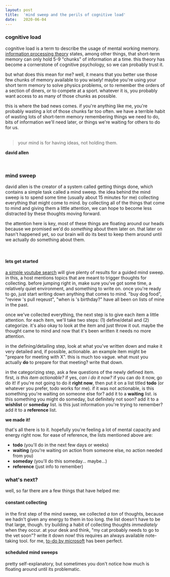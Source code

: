 ```yaml
---
layout: post
title:  'mind sweep and the perils of cognitive load'
date:   2020-06-04
---
```


### cognitive load

cognitive load is a term to describe the usage of mental working memory.  [information processing theory](http://www.instructionaldesign.org/theories/information-processing/) states, among other things, that short-term memory can only hold 5-9 "chunks" of information at a time.  this theory has become a cornerstone of cognitive psychology, so we can probably trust it.

but what does this mean for me?  well, it means that you better use those few chunks of memory available to you wisely!  maybe you're using your short term memory to solve physics problems, or to remember the orders of a section of diners, or to compete at a sport.  whatever it is, you probably want access to as many of those chunks as possible.


this is where the bad news comes.  if you're anything like me, you're probably wasting a lot of those chunks far too often.  we have a terrible habit of wasting lots of short-term memory remembering things we need to do, bits of information we'll need later, or things we're waiting for others to do for us.  
<br />

> your mind is for having ideas, not holding them.

**david allen**

<br />

### mind sweep

david allen is the creator of a system called getting things done, which contains a simple task called a mind sweep.  the idea behind the mind sweep is to spend some time (usually about 15 minutes for me) collecting everything that might come to mind.  by collecting all of the things that come to mind and giving them a little attention, we can hope to become less distracted by these thoughts moving forward.


the attention here is key, most of these things are floating around our heads because we promised we'd do _something_ about them later on.  that later on hasn't happened yet, so our brain will do its best to keep them around until we actually do something about them.

<br />


#### lets get started

[a simple youtube search](https://www.youtube.com/results?search_query=guided+mind+sweep) will give plenty of results for a guided mind sweep.  in this, a host mentions topics that are meant to trigger thoughts for collecting.  before jumping right in, make sure you've got some time, a relatively quiet environment, and something to write on.  once you're ready to go, just start writing down anything that comes to mind.  "buy dog food", "review <TEAMMATE>'s pull reqeust", "when is <FRIEND>'s birthday?" have all been on lists of mine in the past.

once we've collected everything, the next step is to give each item a little attention.  for each item, we'll take two steps: (1) define/detail and (2) categorize.  it's also okay to look at the item and just throw it out.  maybe the thought came to mind and now that it's been written it needs no more attention.

in the defining/detailing step, look at what you've written down and make it very detailed and, if possible, actionable.  an example item might be "prepare for meeting with X".  this is much too vague.  what must you actually **do** to prepare for that meeting?  write that down.

in the categorizing step, ask a few questions of the newly defined item.  first, _is this item actionable?_  if yes, _can i do it now?_  if you can do it now, go do it!  if you're not going to do it **right now**, then put it on a list titled **todo** (or whatever you prefer, todo works for me).  if it was not actionable, is this something you're waiting on someone else for?  add it to a **waiting** list.  is this something you might do someday, but definitely not soon?  add
it to a **wishlist** or **someday** list.  is this just information you're trying to remember?  add it to a **reference** list.

**we made it!**

that's all there is to it.  hopefully you're feeling a lot of mental capacity and energy right now.  for ease of reference, the lists mentioned above are:
- **todo** (you'll do in the next few days or weeks)
- **waiting** (you're waiting on action from someone else, no action needed from you)
- **someday** (you'll do this someday... maybe...)
- **reference** (just info to remember)

### what's next?

well, so far there are a few things that have helped me:

#### constant collecting

in the first step of the mind sweep, we collected _a ton_ of thoughts, because we hadn't given any energy to them in too long.  the list doesn't have to be that large, though.  try building a habit of collecting thoughts _immediately_ when they occur.  at your desk and think, "my cat probably needs to go to the vet soon"?  write it down now!  this requires an always available note-taking tool.  for me, [to-do by microsoft](http://to-do.microsoft.com/) has been perfect.


#### scheduled mind sweeps

pretty self-explanatory, but sometimes you don't notice how much is floating around until its problematic.

